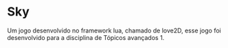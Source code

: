# Sky
Um jogo desenvolvido no framework lua, chamado de love2D, esse jogo foi desenvolvido para a disciplina de Tópicos avançados 1.
